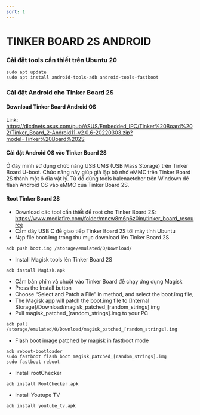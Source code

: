 ```yaml
---
sort: 1
---
```


# TINKER BOARD 2S ANDROID

### Cài đặt tools cần thiết trên Ubuntu 20

```shell
sudo apt update
sudo apt install android-tools-adb android-tools-fastboot
```

### Cài đặt Android cho Tinker Board 2S

#### Download Tinker Board Android OS

Link: https://dlcdnets.asus.com/pub/ASUS/Embedded_IPC/Tinker%20Board%202/Tinker_Board_2-Android11-v2.0.6-20220303.zip?model=Tinker%20Board%202S

#### Cài đặt Android OS vào Tinker Board 2S

Ở đây mình sử dụng chức năng USB UMS (USB Mass Storage) trên Tinker Board U-boot. Chức năng này giúp giả lập bộ nhớ eMMC
trên Tinker Board 2S thành một ổ đĩa vật lý. Từ đó dùng tools balenaetcher trên Windown để flash Android OS vào eMMC của
Tinker Board 2S.

#### Root Tinker Board 2S

- Download các tool cần thiết để root cho Tinker Board 2S: https://www.mediafire.com/folder/mncw8m6p6z0im/tinker_board_resource
- Cắm dây USB C để giao tiếp Tinker Board 2S tới máy tính Ubuntu
- Nạp file boot.img trong thư mục download lên Tinker Board 2S
```shell
adb push boot.img /storage/emulated/0/Download/
```
- Install Magisk tools lên Tinker Board 2S
```shell
adb install Magisk.apk
```
- Cắm bàn phím và chuột vào Tinker Board để chạy ứng dụng Magisk
- Press the Install button
- Choose “Select and Patch a File” in method, and select the boot.img file,  
- The Magisk app will patch the boot.img file to [Internal Storage]/Download/magisk_patched_[random_strings].img
- Pull magisk_patched_[random_strings].img to your PC
```shell
adb pull /storage/emulated/0/Download/magisk_patched_[random_strings].img
```
- Flash boot image patched by magisk in fastboot mode
```shell
adb reboot-bootloader
sudo fastboot flash boot magisk_patched_[random_strings].img
sudo fastboot reboot
```
- Install rootChecker
```shell
adb install RootChecker.apk
```
- Install Youtupe TV
```shell
adb install youtube_tv.apk
```









